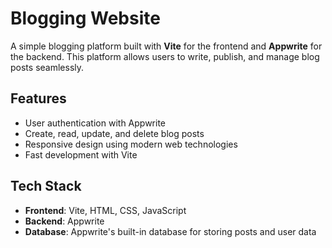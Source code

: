 # Blogging Website

A simple blogging platform built with **Vite** for the frontend and **Appwrite** for the backend. This platform allows users to write, publish, and manage blog posts seamlessly.

## Features

- User authentication with Appwrite
- Create, read, update, and delete blog posts
- Responsive design using modern web technologies
- Fast development with Vite

## Tech Stack

- **Frontend**: Vite, HTML, CSS, JavaScript
- **Backend**: Appwrite
- **Database**: Appwrite's built-in database for storing posts and user data

